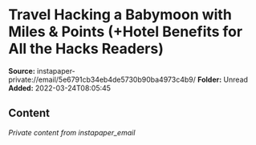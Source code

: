 # Travel Hacking a Babymoon with Miles & Points (+Hotel Benefits for All the Hacks Readers)

**Source:** instapaper-private://email/5e6791cb34eb4de5730b90ba4973c4b9/
**Folder:** Unread
**Added:** 2022-03-24T08:05:45




## Content
*Private content from instapaper_email*
